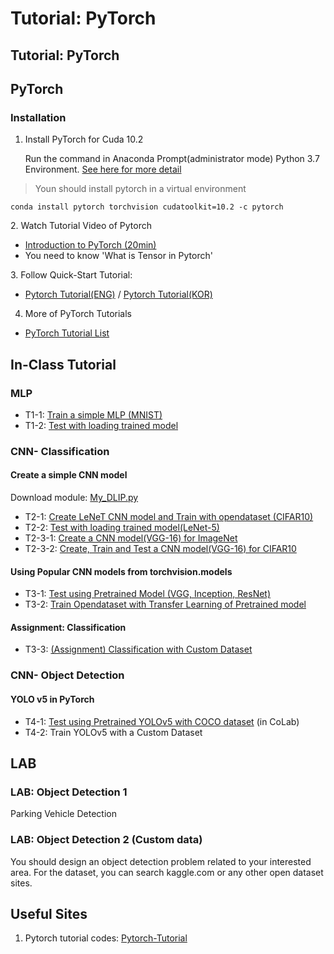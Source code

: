 # Tutorial: PyTorch

## Tutorial: PyTorch

## PyTorch

### Installation

1.  Install PyTorch for Cuda 10.2

    Run the command in Anaconda Prompt(administrator mode) Python 3.7 Environment. [See here for more detail](https://ykkim.gitbook.io/dlip/dlip-installation-guide/framework/pytorch)

> Youn should install pytorch in a virtual environment

```
conda install pytorch torchvision cudatoolkit=10.2 -c pytorch
```



2\. Watch Tutorial Video of Pytorch

* [Introduction to PyTorch (20min)](https://youtu.be/IC0\_FRiX-sw)
* You need to know 'What is Tensor in Pytorch'

3\. Follow Quick-Start Tutorial:

* [Pytorch Tutorial(ENG)](https://pytorch.org/tutorials/beginner/basics/quickstart\_tutorial.html)  /   [Pytorch Tutorial(KOR)](https://tutorials.pytorch.kr/beginner/basics/quickstart\_tutorial.html)

4. More of PyTorch Tutorials

* [PyTorch Tutorial List](../../programming/pytorch/)



## In-Class Tutorial

### MLP

* T1-1: [Train a simple MLP (MNIST)](https://github.com/ykkimhgu/DLIP-src/blob/main/Tutorial\_PyTorch\_MNIST\_MLP\_Part1\_Train.ipynb)
* T1-2: [Test with loading trained model](https://github.com/ykkimhgu/DLIP-src/blob/main/Tutorial\_PyTorch\_MNIST\_MLP\_Part2\_Test.ipynb)

###

### CNN- Classification

#### **Create a simple CNN model**

Download module:  [My\_DLIP.py](https://github.com/ykkimhgu/DLIP-src/blob/main/Tutorial\_Pytorch/MY\_DLIP.py)

* T2-1: [Create LeNeT CNN model and Train with opendataset (CIFAR10)](https://github.com/ykkimhgu/DLIP-src/blob/main/Tutorial\_Pytorch/Tutorial\_PyTorch\_LeNet5\_CIFAR10\_CNN\_Part1.ipynb)
* T2-2: [Test with loading trained model(LeNet-5)](https://github.com/ykkimhgu/DLIP-src/blob/main/Tutorial\_Pytorch/Tutorial\_PyTorch\_LeNet5\_CIFAR10\_CNN\_Part2.ipynb)
* T2-3-1: [Create a CNN model(VGG-16) for ImageNet](https://github.com/ykkimhgu/DLIP-src/blob/main/Tutorial\_Pytorch/Tutorial\_PyTorch\_VGG16\_CNN\_Part3\_1.ipynb)
* T2-3-2: [Create, Train and Test a CNN model(VGG-16) for CIFAR10](https://github.com/ykkimhgu/DLIP-src/blob/main/Tutorial\_Pytorch/Tutorial\_PyTorch\_VGG16\_CIFAR10\_CNN\_Part3\_2.ipynb)

#### **Using Popular CNN models from torchvision.models**

* T3-1: [Test using Pretrained Model (VGG, Inception, ResNet)](https://github.com/ykkimhgu/DLIP-src/blob/main/Tutorial\_Pytorch/Tutorial\_PyTorch\_T3\_1\_Inference\_using\_Pre\_trained\_Model\_\(classification\).ipynb)
* T3-2: [Train Opendataset with Transfer Learning of Pretrained model](https://github.com/ykkimhgu/DLIP-src/blob/main/Tutorial\_Pytorch/Tutorial\_PyTorch\_T3\_2\_Transfer\_Learning\_using\_Pre\_trained\_Models\_\(classification\).ipynb)

#### Assignment: Classification&#x20;

* T3-3: [(Assignment) Classification with Custom Dataset](https://github.com/ykkimhgu/DLIP-src/blob/main/Tutorial\_Pytorch/Assignment\_PyTorch\_T3\_3\_Transfer\_Learning\_using\_Pre\_trained\_Models\_\(classification\).ipynb)

###

### CNN- Object Detection

#### **YOLO v5 in PyTorch**

* T4-1: [Test using Pretrained YOLOv5 with COCO dataset](https://github.com/ykkimhgu/DLIP-src/blob/main/Tutorial\_Pytorch/Tutorial\_PyTorch\_T4\_1\_Inference\_using\_Pretrained\_YOLOv5\_with\_COCO\_2022.ipynb) (in CoLab)
* T4-2: Train YOLOv5 with a Custom Dataset

## LAB

### LAB: Object Detection 1&#x20;

Parking Vehicle Detection&#x20;



### LAB: Object Detection 2 (Custom data)

You should design an object detection problem related to your interested area. For the dataset, you can search kaggle.com or any other open dataset sites.

###

## Useful Sites

1. Pytorch tutorial codes: [Pytorch-Tutorial](https://github.com/yunjey/pytorch-tutorial)
